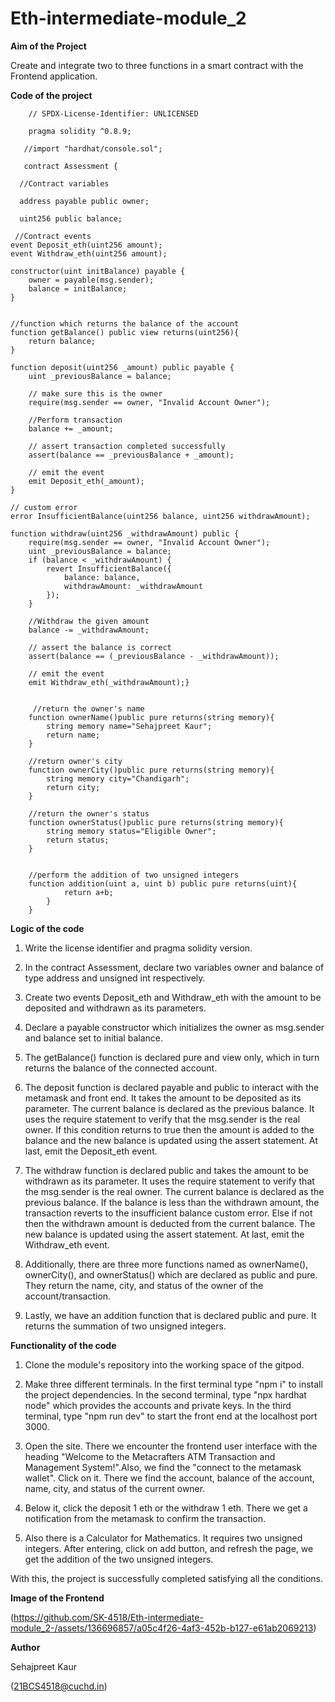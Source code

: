 # Eth-intermediate-module_2

**Aim of the Project**

Create and integrate two to three functions in a smart contract with the Frontend application.

**Code of the project**

        // SPDX-License-Identifier: UNLICENSED
        
        pragma solidity ^0.8.9;

       //import "hardhat/console.sol";

       contract Assessment {
       
      //Contract variables
      
      address payable public owner;
      
      uint256 public balance;

     //Contract events
    event Deposit_eth(uint256 amount);
    event Withdraw_eth(uint256 amount);

    constructor(uint initBalance) payable {
        owner = payable(msg.sender);
        balance = initBalance;
    }


    //function which returns the balance of the account
    function getBalance() public view returns(uint256){
        return balance;
    }

    function deposit(uint256 _amount) public payable {
        uint _previousBalance = balance;

        // make sure this is the owner
        require(msg.sender == owner, "Invalid Account Owner");

        //Perform transaction
        balance += _amount;

        // assert transaction completed successfully
        assert(balance == _previousBalance + _amount);

        // emit the event
        emit Deposit_eth(_amount);
    }

    // custom error
    error InsufficientBalance(uint256 balance, uint256 withdrawAmount);

    function withdraw(uint256 _withdrawAmount) public {
        require(msg.sender == owner, "Invalid Account Owner");
        uint _previousBalance = balance;
        if (balance < _withdrawAmount) {
            revert InsufficientBalance({
                balance: balance,
                withdrawAmount: _withdrawAmount
            });
        }

        //Withdraw the given amount
        balance -= _withdrawAmount;

        // assert the balance is correct
        assert(balance == (_previousBalance - _withdrawAmount));

        // emit the event
        emit Withdraw_eth(_withdrawAmount);}


         //return the owner's name
        function ownerName()public pure returns(string memory){
            string memory name="Sehajpreet Kaur";
            return name;
        }

        //return owner's city
        function ownerCity()public pure returns(string memory){
            string memory city="Chandigarh";
            return city;
        }

        //return the owner's status
        function ownerStatus()public pure returns(string memory){
            string memory status="Eligible Owner";
            return status;
        }


        //perform the addition of two unsigned integers
        function addition(uint a, uint b) public pure returns(uint){
                return a+b;
            }
        }
**Logic of the code**

1. Write the license identifier and pragma solidity version.

2. In the contract Assessment, declare two variables owner and balance of type address and unsigned int respectively.

3. Create two events Deposit_eth and Withdraw_eth with the amount to be deposited and withdrawn as its parameters.

4. Declare a  payable constructor which initializes the owner as msg.sender and balance set to initial balance.

5. The getBalance() function is declared pure and view only, which in turn returns the balance of the connected account.

6. The deposit function is declared payable and public to interact with the metamask and front end. It takes the amount to be deposited as its parameter. The current balance is declared as the previous balance. It uses the require statement to verify that the msg.sender is the real owner. If this condition returns to true then the amount is added to the balance and the new balance is updated using the assert statement. At last, emit the Deposit_eth event.

7. The withdraw function is declared public and takes the amount to be  withdrawn as its parameter. It uses the require statement to verify that the msg.sender is the real owner. The current balance is declared as the previous balance. If the balance is less than the withdrawn amount, the transaction reverts to the insufficient balance custom error. Else if not then the withdrawn amount is deducted from the current balance. The new balance is updated using the assert statement. At last, emit the Withdraw_eth event.

8. Additionally, there are three more functions named as ownerName(), ownerCity(), and ownerStatus() which are declared as public and pure. They return the name, city, and status of the owner of the account/transaction.

9. Lastly, we have an addition function that is declared public and pure. It returns the summation of two unsigned integers.


**Functionality of the code**

1. Clone the module's repository into the working space of the gitpod.

2. Make three different terminals. In the first terminal type "npm i"  to install the project dependencies. In the second terminal, type "npx hardhat node" which provides the accounts and private keys. In the third terminal, type "npm run dev" to start the front end at the localhost port 3000.

3. Open the site. There we encounter the frontend user interface with the heading "Welcome to the Metacrafters ATM Transaction and Management System!".Also, we find the "connect to the metamask wallet". Click on it. There we find the account, balance of the account, name, city, and status of the current owner.

4. Below it, click the deposit 1 eth or the withdraw 1 eth. There we get a notification from the metamask to confirm the transaction.

5. Also there is a Calculator for Mathematics. It requires two unsigned integers. After entering, click on add button, and refresh the page, we get the addition of the two unsigned integers.


With this, the project is successfully completed satisfying all the conditions.

**Image of the Frontend**

(https://github.com/SK-4518/Eth-intermediate-module_2-/assets/136696857/a05c4f26-4af3-452b-b127-e61ab2069213)


**Author**

Sehajpreet Kaur

(21BCS4518@cuchd.in)

